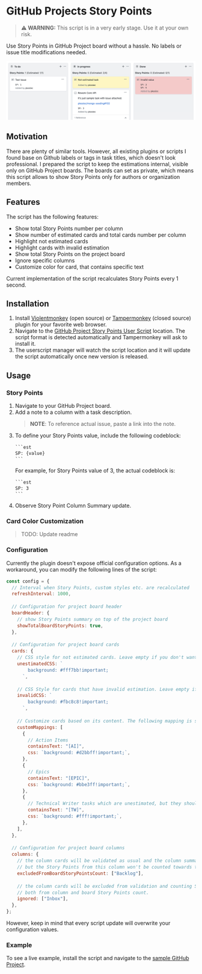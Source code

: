 # GitHub Projects Story Points

> **:warning: WARNING:** This script is in a very early stage. Use it at your own risk.

Use Story Points in GitHub Project board without a hassle. No labels or issue title modifications needed.

![Preview](./assets/github-projects-story-points.png)

## Motivation

There are plenty of similar tools. However, all existing plugins or scripts I found base on Github labels or tags in task titles, which doesn't look professional. I prepared the script to keep the estimations internal, visible only on GitHub Project boards. The boards can set as private, which means this script allows to show Story Points only for authors or organization members.

## Features

The script has the following features:

- Show total Story Points number per column
- Show number of estimated cards and total cards number per column
- Highlight not estimated cards
- Highlight cards with invalid estimation
- Show total Story Points on the project board
- Ignore specific columns
- Customize color for card, that contains specific text

Current implementation of the script recalculates Story Points every 1 second.

## Installation

1. Install [Violentmonkey](https://violentmonkey.github.io/) (open source) or [Tampermonkey](http://www.tampermonkey.net/) (closed source) plugin for your favorite web browser.
2. Navigate to the [GitHub Project Story Points User Script](https://raw.githubusercontent.com/pkosiec/github-projects-story-points/master/script.user.js) location. The script format is detected automatically and Tampermonkey will ask to install it.
3. The userscript manager will watch the script location and it will update the script automatically once new version is released.

## Usage

### Story Points

1. Navigate to your GitHub Project board.
1. Add a note to a column with a task description.
   > **NOTE**: To reference actual issue, paste a link into the note.
1. To define your Story Points value, include the following codeblock:
   ````
   ```est
   SP: {value}
   ```
   ````
   For example, for Story Points value of 3, the actual codeblock is:
   ````
   ```est
   SP: 3
   ```
   ````
1. Observe Story Point Column Summary update.

### Card Color Customization

> TODO: Update readme

### Configuration

Currently the plugin doesn't expose official configuration options. As a workaround, you can modify the following lines of the script:

```javascript
const config = {
  // Interval when Story Points, custom styles etc. are recalculated
  refreshInterval: 1000,

  // Configuration for project board header
  boardHeader: {
    // show Story Points summary on top of the project board
    showTotalBoardStoryPoints: true,
  },

  // Configuration for project board cards
  cards: {
    // CSS style for not estimated cards. Leave empty if you don't want to override style.
    unestimatedCSS: `
        background: #fff7bb!important;
      `,

    // CSS Style for cards that have invalid estimation. Leave empty if you don't want to override style.
    invalidCSS: `
        background: #fbc8c8!important;
      `,

    // Customize cards based on its content. The following mapping is sample data you may customize for your needs.
    customMappings: [
      {
        // Action Items
        containsText: "[AI]",
        css: `background: #d2bbff!important;`,
      },
      {
        // Epics
        containsText: "[EPIC]",
        css: `background: #bbe3ff!important;`,
      },
      {
        // Technical Writer tasks which are unestimated, but they shouldn't be highlighted
        containsText: "[TW]",
        css: `background: #fff!important;`,
      },
    ],
  },

  // Configuration for project board columns
  columns: {
    // the column cards will be validated as usual and the column summary will be visible,
    // but the Story Points from this column won't be counted towards the board total Story Points.
    excludedFromBoardStoryPointsCount: ["Backlog"],

    // the column cards will be excluded from validation and counting Story Points:
    // both from column and board Story Points count.
    ignored: ["Inbox"],
  },
};
```

However, keep in mind that every script update will overwrite your configuration values.

### Example

To see a live example, install the script and navigate to the [sample GitHub Project](https://github.com/pkosiec/gh-projects-story-points/projects/1).
